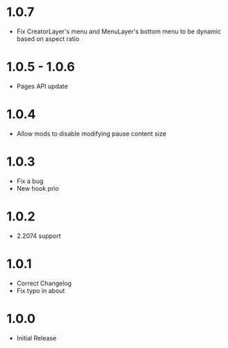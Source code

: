 # 1.0.7
- Fix CreatorLayer's menu and MenuLayer's bottom menu to be dynamic based on aspect ratio

# 1.0.5 - 1.0.6
- Pages API update

# 1.0.4
- Allow mods to disable modifying pause content size

# 1.0.3
- Fix a bug
- New hook prio

# 1.0.2
- 2.2074 support

# 1.0.1
- Correct Changelog
- Fix typo in about

# 1.0.0
- Initial Release
